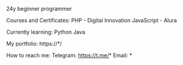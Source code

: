 24y beginner programmer

Courses and Certificates: 
PHP - Digital Innovation 
JavaScript - Alura

Currently learning: Python Java

My portfolio: https://*/

How to reach me: 
Telegram: https://t.me/* 
Email: *
